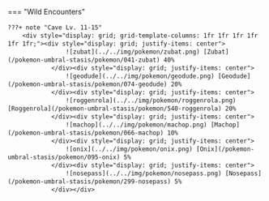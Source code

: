 

=== "Wild Encounters"


	???+ note "Cave Lv. 11-15"
		<div style="display: grid; grid-template-columns: 1fr 1fr 1fr 1fr 1fr 1fr;"><div style="display: grid; justify-items: center">
                    ![zubat](../../img/pokemon/zubat.png) [Zubat](/pokemon-umbral-stasis/pokemon/041-zubat) 40%
                </div><div style="display: grid; justify-items: center">
                    ![geodude](../../img/pokemon/geodude.png) [Geodude](/pokemon-umbral-stasis/pokemon/074-geodude) 20%
                </div><div style="display: grid; justify-items: center">
                    ![roggenrola](../../img/pokemon/roggenrola.png) [Roggenrola](/pokemon-umbral-stasis/pokemon/540-roggenrola) 20%
                </div><div style="display: grid; justify-items: center">
                    ![machop](../../img/pokemon/machop.png) [Machop](/pokemon-umbral-stasis/pokemon/066-machop) 10%
                </div><div style="display: grid; justify-items: center">
                    ![onix](../../img/pokemon/onix.png) [Onix](/pokemon-umbral-stasis/pokemon/095-onix) 5%
                </div><div style="display: grid; justify-items: center">
                    ![nosepass](../../img/pokemon/nosepass.png) [Nosepass](/pokemon-umbral-stasis/pokemon/299-nosepass) 5%
                </div></div>



